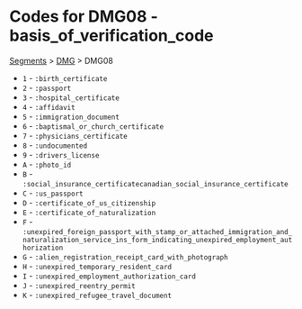 # Codes for DMG08 - basis_of_verification_code
[Segments](../segments.md) > [DMG](../segments/DMG.md) > DMG08
* `1` - `:birth_certificate`
* `2` - `:passport`
* `3` - `:hospital_certificate`
* `4` - `:affidavit`
* `5` - `:immigration_document`
* `6` - `:baptismal_or_church_certificate`
* `7` - `:physicians_certificate`
* `8` - `:undocumented`
* `9` - `:drivers_license`
* `A` - `:photo_id`
* `B` - `:social_insurance_certificatecanadian_social_insurance_certificate`
* `C` - `:us_passport`
* `D` - `:certificate_of_us_citizenship`
* `E` - `:certificate_of_naturalization`
* `F` - `:unexpired_foreign_passport_with_stamp_or_attached_immigration_and_naturalization_service_ins_form_indicating_unexpired_employment_authorization`
* `G` - `:alien_registration_receipt_card_with_photograph`
* `H` - `:unexpired_temporary_resident_card`
* `I` - `:unexpired_employment_authorization_card`
* `J` - `:unexpired_reentry_permit`
* `K` - `:unexpired_refugee_travel_document`
